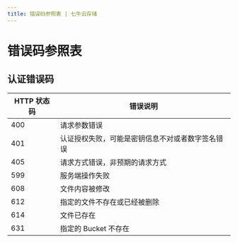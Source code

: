 ```yaml
---
title: 错误码参照表 | 七牛云存储
---
```


# 错误码参照表


## 认证错误码

HTTP 状态码 | 错误说明
---------- | --------
400 | 请求参数错误
401 | 认证授权失败，可能是密钥信息不对或者数字签名错误
405 | 请求方式错误，非预期的请求方式
599 | 服务端操作失败
608 | 文件内容被修改
612 | 指定的文件不存在或已经被删除
614 | 文件已存在
631 | 指定的 Bucket 不存在

